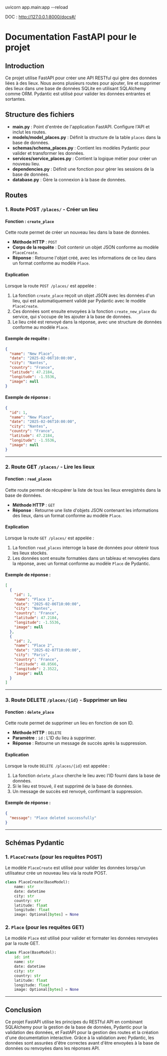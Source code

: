 uvicorn app.main:app --reload

DOC : http://127.0.0.1:8000/docs#/


# Documentation FastAPI pour le projet

## Introduction

Ce projet utilise FastAPI pour créer une API RESTful qui gère des données liées à des lieux. Nous avons plusieurs routes pour ajouter, lire et supprimer des lieux dans une base de données SQLite en utilisant SQLAlchemy comme ORM. Pydantic est utilisé pour valider les données entrantes et sortantes.

## Structure des fichiers

- **main.py** : Point d'entrée de l'application FastAPI. Configure l'API et inclut les routes.
- **models/model_places.py** : Définit la structure de la table `places` dans la base de données.
- **schemas/schema_places.py** : Contient les modèles Pydantic pour valider et transformer les données.
- **services/service_places.py** : Contient la logique métier pour créer un nouveau lieu.
- **dependencies.py** : Définit une fonction pour gérer les sessions de la base de données.
- **database.py** : Gère la connexion à la base de données.

## Routes

### 1. Route POST `/places/` - Créer un lieu

#### Fonction : `create_place`

Cette route permet de créer un nouveau lieu dans la base de données.

- **Méthode HTTP** : `POST`
- **Corps de la requête** : Doit contenir un objet JSON conforme au modèle `PlaceCreate`.
- **Réponse** : Retourne l'objet créé, avec les informations de ce lieu dans un format conforme au modèle `Place`.

#### Explication

Lorsque la route `POST /places/` est appelée :
1. La fonction `create_place` reçoit un objet JSON avec les données d'un lieu, qui est automatiquement validé par Pydantic avec le modèle `PlaceCreate`.
2. Ces données sont ensuite envoyées à la fonction `create_new_place` du service, qui s'occupe de les ajouter à la base de données.
3. Le lieu créé est renvoyé dans la réponse, avec une structure de données conforme au modèle `Place`.

#### Exemple de requête :

```json
{
  "name": "New Place",
  "date": "2025-02-06T10:00:00",
  "city": "Nantes",
  "country": "France",
  "latitude": 47.2184,
  "longitude": -1.5536,
  "image": null
}
```

#### Exemple de réponse :

```json
{
  "id": 1,
  "name": "New Place",
  "date": "2025-02-06T10:00:00",
  "city": "Nantes",
  "country": "France",
  "latitude": 47.2184,
  "longitude": -1.5536,
  "image": null
}
```

---

### 2. Route GET `/places/` - Lire les lieux

#### Fonction : `read_places`

Cette route permet de récupérer la liste de tous les lieux enregistrés dans la base de données.

- **Méthode HTTP** : `GET`
- **Réponse** : Retourne une liste d'objets JSON contenant les informations des lieux, dans un format conforme au modèle `Place`.

#### Explication

Lorsque la route `GET /places/` est appelée :
1. La fonction `read_places` interroge la base de données pour obtenir tous les lieux stockés.
2. Les données sont ensuite formatées dans un tableau et renvoyées dans la réponse, avec un format conforme au modèle `Place` de Pydantic.

#### Exemple de réponse :

```json
[
  {
    "id": 1,
    "name": "Place 1",
    "date": "2025-02-06T10:00:00",
    "city": "Nantes",
    "country": "France",
    "latitude": 47.2184,
    "longitude": -1.5536,
    "image": null
  },
  {
    "id": 2,
    "name": "Place 2",
    "date": "2025-02-07T10:00:00",
    "city": "Paris",
    "country": "France",
    "latitude": 48.8566,
    "longitude": 2.3522,
    "image": null
  }
]
```

---

### 3. Route DELETE `/places/{id}` - Supprimer un lieu

#### Fonction : `delete_place`

Cette route permet de supprimer un lieu en fonction de son ID.

- **Méthode HTTP** : `DELETE`
- **Paramètre** : `id` : L'ID du lieu à supprimer.
- **Réponse** : Retourne un message de succès après la suppression.

#### Explication

Lorsque la route `DELETE /places/{id}` est appelée :
1. La fonction `delete_place` cherche le lieu avec l'ID fourni dans la base de données.
2. Si le lieu est trouvé, il est supprimé de la base de données.
3. Un message de succès est renvoyé, confirmant la suppression.

#### Exemple de réponse :

```json
{
  "message": "Place deleted successfully"
}
```

---

## Schémas Pydantic

### 1. `PlaceCreate` (pour les requêtes POST)

Le modèle `PlaceCreate` est utilisé pour valider les données lorsqu'un utilisateur crée un nouveau lieu via la route POST.

```python
class PlaceCreate(BaseModel):
    name: str
    date: datetime
    city: str
    country: str
    latitude: float
    longitude: float
    image: Optional[bytes] = None
```

### 2. `Place` (pour les requêtes GET)

Le modèle `Place` est utilisé pour valider et formater les données renvoyées par la route GET.

```python
class Place(BaseModel):
    id: int
    name: str
    date: datetime
    city: str
    country: str
    latitude: float
    longitude: float
    image: Optional[bytes] = None
```

---

## Conclusion

Ce projet FastAPI utilise les principes du RESTful API en combinant SQLAlchemy pour la gestion de la base de données, Pydantic pour la validation des données, et FastAPI pour la gestion des routes et la création d'une documentation interactive. Grâce à la validation avec Pydantic, les données sont assurées d'être correctes avant d'être envoyées à la base de données ou renvoyées dans les réponses API.
